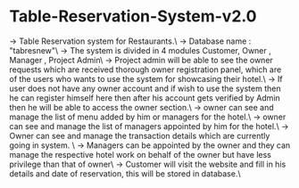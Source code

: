 # Table-Reservation-System-v2.0
-> Table Reservation system for Restaurants.\\
-> Database name : "tabresnew"\\
-> The system is divided in 4 modules Customer, Owner , Manager , Project Admin\\
-> Project admin will be able to see the owner requests which are received thorough owner registration panel, which are of the users who wants to use the system for showcasing their hotel.\\
-> If user does not have any owner account and if wish to use the system then he can register himself here then after his account gets verified by Admin then he will be able to access the owner section.\\
   -> owner can see and manage the list of menu added by him or managers for the hotel.\\ 
   -> owner can see and manage the list of managers appointed by him for the hotel.\\
   -> Owner can see and manage the transaction details which are currently going in system. \\
-> Managers can be appointed by the owner and they can manage the respective hotel work on behalf of the owner but have less privilege than that of owner\\
-> Customer will visit the website and fill in his details and date of reservation, this will be stored in database.\\
